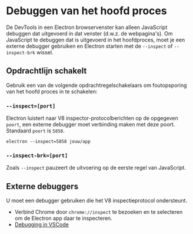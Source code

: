 # Debuggen van het hoofd proces

De DevTools in een Electron browservenster kan alleen JavaScript debuggen dat uitgevoerd in dat venster (d.w.z. de webpagina's). Om JavaScript te debuggen dat is uitgevoerd in het hoofdproces, moet je een externe debugger gebruiken en Electron starten met de `--inspect` of `--inspect-brk` wissel.

## Opdrachtlijn schakelt

Gebruik een van de volgende opdrachtregelschakelaars om foutopsporing van het hoofd proces in te schakelen:

### `--inspect=[port]`

Electron luistert naar V8 inspector-protocolberichten op de opgegeven `poort`, een externe debugger moet verbinding maken met deze poort. Standaard `poort` is `5858`.

```shell
electron --inspect=5858 jouw/app
```

### `--inspect-brk=[port]`

Zoals `--inspect` pauzeert de uitvoering op de eerste regel van JavaScript.

## Externe debuggers

U moet een debugger gebruiken die het V8 inspectieprotocol ondersteunt.

- Verbind Chrome door `chrome://inspect` te bezoeken en te selecteren om de Electron app daar te inspecteren.
- [Debugging in VSCode](debugging-vscode.md)
